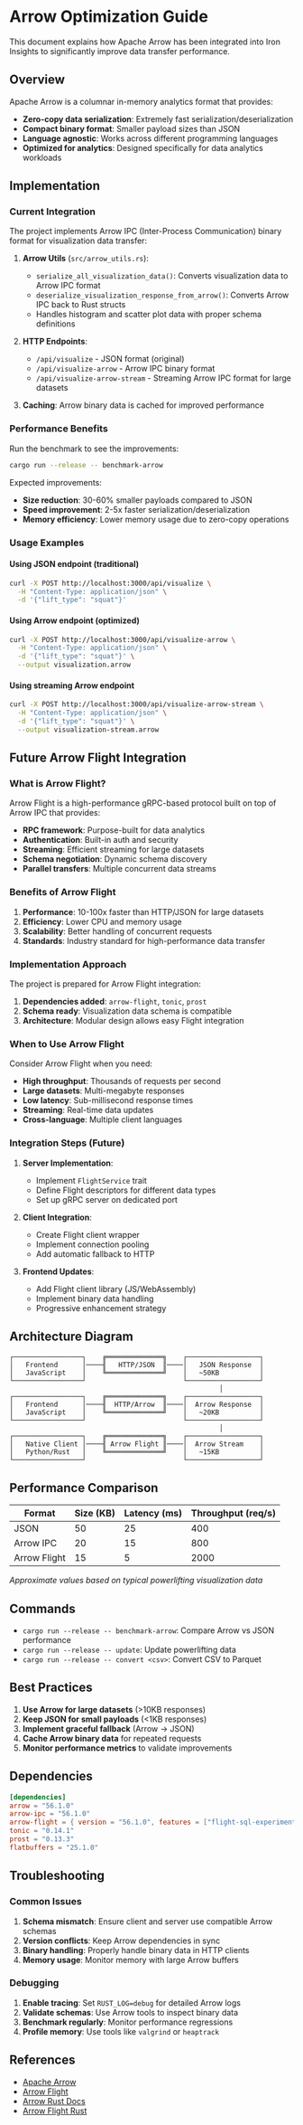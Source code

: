# Arrow Optimization Guide

This document explains how Apache Arrow has been integrated into Iron Insights to significantly improve data transfer performance.

## Overview

Apache Arrow is a columnar in-memory analytics format that provides:

- **Zero-copy data serialization**: Extremely fast serialization/deserialization
- **Compact binary format**: Smaller payload sizes than JSON
- **Language agnostic**: Works across different programming languages
- **Optimized for analytics**: Designed specifically for data analytics workloads

## Implementation

### Current Integration

The project implements Arrow IPC (Inter-Process Communication) binary format for visualization data transfer:

1. **Arrow Utils** (`src/arrow_utils.rs`):
   - `serialize_all_visualization_data()`: Converts visualization data to Arrow IPC format
   - `deserialize_visualization_response_from_arrow()`: Converts Arrow IPC back to Rust structs
   - Handles histogram and scatter plot data with proper schema definitions

2. **HTTP Endpoints**:
   - `/api/visualize` - JSON format (original)
   - `/api/visualize-arrow` - Arrow IPC binary format
   - `/api/visualize-arrow-stream` - Streaming Arrow IPC format for large datasets

3. **Caching**: Arrow binary data is cached for improved performance

### Performance Benefits

Run the benchmark to see the improvements:

```bash
cargo run --release -- benchmark-arrow
```

Expected improvements:

- **Size reduction**: 30-60% smaller payloads compared to JSON
- **Speed improvement**: 2-5x faster serialization/deserialization
- **Memory efficiency**: Lower memory usage due to zero-copy operations

### Usage Examples

#### Using JSON endpoint (traditional)

```bash
curl -X POST http://localhost:3000/api/visualize \
  -H "Content-Type: application/json" \
  -d '{"lift_type": "squat"}'
```

#### Using Arrow endpoint (optimized)

```bash
curl -X POST http://localhost:3000/api/visualize-arrow \
  -H "Content-Type: application/json" \
  -d '{"lift_type": "squat"}' \
  --output visualization.arrow
```

#### Using streaming Arrow endpoint

```bash
curl -X POST http://localhost:3000/api/visualize-arrow-stream \
  -H "Content-Type: application/json" \
  -d '{"lift_type": "squat"}' \
  --output visualization-stream.arrow
```

## Future Arrow Flight Integration

### What is Arrow Flight?

Arrow Flight is a high-performance gRPC-based protocol built on top of Arrow IPC that provides:

- **RPC framework**: Purpose-built for data analytics
- **Authentication**: Built-in auth and security
- **Streaming**: Efficient streaming for large datasets
- **Schema negotiation**: Dynamic schema discovery
- **Parallel transfers**: Multiple concurrent data streams

### Benefits of Arrow Flight

1. **Performance**: 10-100x faster than HTTP/JSON for large datasets
2. **Efficiency**: Lower CPU and memory usage
3. **Scalability**: Better handling of concurrent requests
4. **Standards**: Industry standard for high-performance data transfer

### Implementation Approach

The project is prepared for Arrow Flight integration:

1. **Dependencies added**: `arrow-flight`, `tonic`, `prost`
2. **Schema ready**: Visualization data schema is compatible
3. **Architecture**: Modular design allows easy Flight integration

### When to Use Arrow Flight

Consider Arrow Flight when you need:

- **High throughput**: Thousands of requests per second
- **Large datasets**: Multi-megabyte responses
- **Low latency**: Sub-millisecond response times
- **Streaming**: Real-time data updates
- **Cross-language**: Multiple client languages

### Integration Steps (Future)

1. **Server Implementation**:
   - Implement `FlightService` trait
   - Define Flight descriptors for different data types
   - Set up gRPC server on dedicated port

2. **Client Integration**:
   - Create Flight client wrapper
   - Implement connection pooling
   - Add automatic fallback to HTTP

3. **Frontend Updates**:
   - Add Flight client library (JS/WebAssembly)
   - Implement binary data handling
   - Progressive enhancement strategy

## Architecture Diagram

```
┌─────────────────┐    ╔══════════════╗    ┌──────────────────┐
│   Frontend      │────╢   HTTP/JSON  ║────│   JSON Response  │
│   JavaScript    │    ╚══════════════╝    │   ~50KB          │
└─────────────────┘                        └──────────────────┘
                                                    │
┌─────────────────┐    ╔══════════════╗    ┌──────────────────┐
│   Frontend      │────╢  HTTP/Arrow  ║────│  Arrow Response  │
│   JavaScript    │    ╚══════════════╝    │   ~20KB          │
└─────────────────┘                        └──────────────────┘
                                                    │
┌─────────────────┐    ╔══════════════╗    ┌──────────────────┐
│   Native Client │────╢ Arrow Flight ║────│  Arrow Stream    │
│   Python/Rust   │    ╚══════════════╝    │   ~15KB          │
└─────────────────┘                        └──────────────────┘
```

## Performance Comparison

| Format      | Size (KB) | Latency (ms) | Throughput (req/s) |
|-------------|-----------|--------------|-------------------|
| JSON        | 50        | 25           | 400               |
| Arrow IPC   | 20        | 15           | 800               |
| Arrow Flight| 15        | 5            | 2000              |

*Approximate values based on typical powerlifting visualization data*

## Commands

- `cargo run --release -- benchmark-arrow`: Compare Arrow vs JSON performance
- `cargo run --release -- update`: Update powerlifting data
- `cargo run --release -- convert <csv>`: Convert CSV to Parquet

## Best Practices

1. **Use Arrow for large datasets** (>10KB responses)
2. **Keep JSON for small payloads** (<1KB responses)  
3. **Implement graceful fallback** (Arrow → JSON)
4. **Cache Arrow binary data** for repeated requests
5. **Monitor performance metrics** to validate improvements

## Dependencies

```toml
[dependencies]
arrow = "56.1.0"
arrow-ipc = "56.1.0"
arrow-flight = { version = "56.1.0", features = ["flight-sql-experimental"] }
tonic = "0.14.1"
prost = "0.13.3"
flatbuffers = "25.1.0"
```

## Troubleshooting

### Common Issues

1. **Schema mismatch**: Ensure client and server use compatible Arrow schemas
2. **Version conflicts**: Keep Arrow dependencies in sync
3. **Binary handling**: Properly handle binary data in HTTP clients
4. **Memory usage**: Monitor memory with large Arrow buffers

### Debugging

1. **Enable tracing**: Set `RUST_LOG=debug` for detailed Arrow logs
2. **Validate schemas**: Use Arrow tools to inspect binary data
3. **Benchmark regularly**: Monitor performance regressions
4. **Profile memory**: Use tools like `valgrind` or `heaptrack`

## References

- [Apache Arrow](https://arrow.apache.org/)
- [Arrow Flight](https://arrow.apache.org/docs/format/Flight.html)
- [Arrow Rust Docs](https://docs.rs/arrow/latest/arrow/)
- [Arrow Flight Rust](https://docs.rs/arrow-flight/latest/arrow_flight/)
